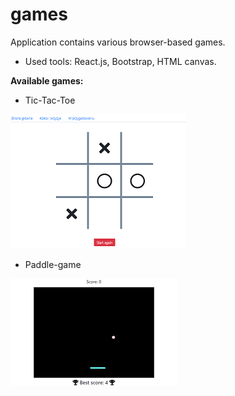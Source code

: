 # games

Application contains various browser-based games.

* Used tools: React.js, Bootstrap, HTML canvas.

**Available games:**
* Tic-Tac-Toe

![image](./public/readme-graphics/tic-tac-toe.png)

* Paddle-game

![image](./public/readme-graphics/paddle-game.png)